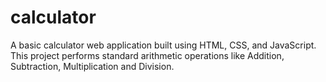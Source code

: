 # calculator
A basic calculator web application built using HTML, CSS, and JavaScript. This project performs standard arithmetic operations like Addition, Subtraction, Multiplication and Division. 
